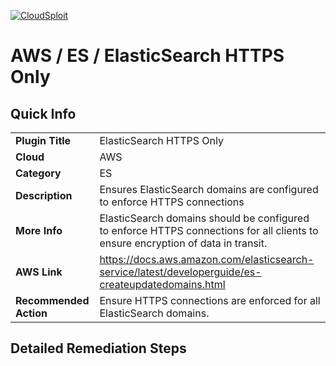 [![CloudSploit](https://cloudsploit.com/img/logo-new-big-text-100.png "CloudSploit")](https://cloudsploit.com)

# AWS / ES / ElasticSearch HTTPS Only

## Quick Info

| | |
|-|-|
| **Plugin Title** | ElasticSearch HTTPS Only |
| **Cloud** | AWS |
| **Category** | ES |
| **Description** | Ensures ElasticSearch domains are configured to enforce HTTPS connections |
| **More Info** | ElasticSearch domains should be configured to enforce HTTPS connections for all clients to ensure encryption of data in transit. |
| **AWS Link** | https://docs.aws.amazon.com/elasticsearch-service/latest/developerguide/es-createupdatedomains.html |
| **Recommended Action** | Ensure HTTPS connections are enforced for all ElasticSearch domains. |

## Detailed Remediation Steps




